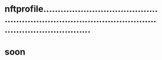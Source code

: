# nftprofile...........................................................................................................................
# soon
